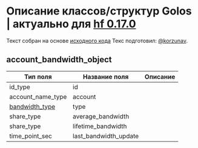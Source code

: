 # Описание классов/структур Golos | актуально для [hf 0.17.0](https://github.com/GolosChain/golos/releases/tag/v0.17.0)
Текст собран на основе [исходного кода](https://github.com/GolosChain/golos/tree/master/libraries/chain/include/golos/chain/account_object.hpp)
Текс подготовил: [@korzunav](https://golos.io/@korzunav).
## account_bandwidth_object


|Тип поля|Название поля|Описание|
|--------|-------------|--------|
|id_type|id||
|account_name_type|account||
|[bandwidth_type](bandwidth_type.md)|type||
|share_type|average_bandwidth||
|share_type|lifetime_bandwidth||
|time_point_sec|last_bandwidth_update||
